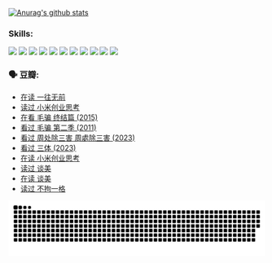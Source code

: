 
[![Anurag's github stats](https://github-readme-stats.vercel.app/api?username=w940853815)](https://github.com/anuraghazra/github-readme-stats)

### Skills:

<code><img height="32" src="https://cdn.jsdelivr.net/npm/simple-icons@v5/icons/python.svg"></code>
<code><img height="32" src="https://cdn.jsdelivr.net/npm/simple-icons@v5/icons/javascript.svg"></code>
<code><img height="32" src="https://cdn.jsdelivr.net/npm/simple-icons@v5/icons/django.svg"></code>
<code><img height="32" src="https://cdn.jsdelivr.net/npm/simple-icons@v5/icons/flask.svg"></code>
<code><img height="32" src="https://cdn.jsdelivr.net/npm/simple-icons@v5/icons/vuetify.svg"></code>
<code><img height="32" src="https://cdn.jsdelivr.net/npm/simple-icons@v5/icons/git.svg"></code>
<code><img height="32" src="https://cdn.jsdelivr.net/npm/simple-icons@v5/icons/docker.svg"></code>
<code><img height="32" src="https://cdn.jsdelivr.net/npm/simple-icons@v5/icons/postgresql.svg"></code>
<code><img height="32" src="https://cdn.jsdelivr.net/npm/simple-icons@v5/icons/elasticsearch.svg"></code>
<code><img height="32" src="https://cdn.jsdelivr.net/npm/simple-icons@v5/icons/macos.svg"></code>
<code><img height="32" src="https://cdn.jsdelivr.net/npm/simple-icons@v5/icons/linux.svg"></code>

### 🗣 豆瓣:

<!-- DOUBAN-ACTIVITIES:START -->
- [在读 一往无前](https://www.douban.com/people/136069238/status/4590507310/?_i=14947200)
- [读过 小米创业思考](https://www.douban.com/people/136069238/status/4590506983/?_i=14947200)
- [在看 毛骗 终结篇‎ (2015)](https://www.douban.com/people/136069238/status/4581971924/?_i=14947200)
- [看过 毛骗 第二季‎ (2011)](https://www.douban.com/people/136069238/status/4581971810/?_i=14947201)
- [看过 周处除三害 周處除三害‎ (2023)](https://www.douban.com/people/136069238/status/4575646701/?_i=14947201)
- [看过 三体‎ (2023)](https://www.douban.com/people/136069238/status/4574263039/?_i=14947201)
- [在读 小米创业思考](https://www.douban.com/people/136069238/status/4572047905/?_i=14947201)
- [读过 谈美](https://www.douban.com/people/136069238/status/4572047629/?_i=14947201)
- [在读 谈美](https://www.douban.com/people/136069238/status/4560861771/?_i=14947201)
- [读过 不拘一格](https://www.douban.com/people/136069238/status/4560861445/?_i=14947201)
<!-- DOUBAN-ACTIVITIES:END -->


![Snake animation](https://raw.githubusercontent.com/w940853815/w940853815/output/github-contribution-grid-snake.svg)

<!--
**w940853815/w940853815** is a ✨ _special_ ✨ repository because its `README.md` (this file) appears on your GitHub profile.

Here are some ideas to get you started:

- 🔭 I’m currently working on ...
- 🌱 I’m currently learning ...
- 👯 I’m looking to collaborate on ...
- 🤔 I’m looking for help with ...
- 💬 Ask me about ...
- 📫 How to reach me: ...
- 😄 Pronouns: ...
- ⚡ Fun fact: ...
-->
